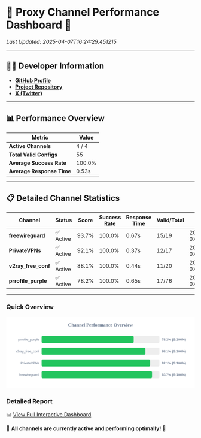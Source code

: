 # 🌟 Proxy Channel Performance Dashboard 🌟

_Last Updated: 2025-04-07T16:24:29.451215_

---

## 👩‍💻 Developer Information

- **[GitHub Profile](https://github.com/4n0nymou3)**  
- **[Project Repository](https://github.com/4n0nymou3/multi-proxy-config-fetcher)**  
- **[X (Twitter)](https://x.com/4n0nymou3)**  

---

## 📊 Performance Overview

| Metric                | Value       |
|-----------------------|-------------|
| **Active Channels**   | 4 / 4       |
| **Total Valid Configs** | 55          |
| **Average Success Rate** | 100.0%      |
| **Average Response Time** | 0.53s       |

---

## 📋 Detailed Channel Statistics

| Channel          | Status     | Score  | Success Rate | Response Time | Valid/Total | Last Success               |
|------------------|------------|--------|--------------|---------------|-------------|----------------------------|
| **freewireguard**  | ✅ Active  | 93.7%  | 100.0% | 0.67s         | 15/19       | 2025-04-07T16:24:29.449434 |
| **PrivateVPNs**  | ✅ Active  | 92.1%  | 100.0% | 0.37s         | 12/17       | 2025-04-07T16:24:28.748650 |
| **v2ray_free_conf**  | ✅ Active  | 88.1%  | 100.0% | 0.44s         | 11/20       | 2025-04-07T16:24:28.345369 |
| **prrofile_purple**  | ✅ Active  | 78.2%  | 100.0% | 0.65s         | 17/76       | 2025-04-07T16:24:27.829953 |

---

### Quick Overview
<div align="center">
  <a href="https://raw.githubusercontent.com/nullluser/NullRepo/refs/heads/main/assets/channel_stats_chart.svg">
    <img src="https://raw.githubusercontent.com/nullluser/NullRepo/refs/heads/main/assets/channel_stats_chart.svg" alt="Source Performance Statistics" width="800">
  </a>
</div>

### Detailed Report
📊 [View Full Interactive Dashboard](https://htmlpreview.github.io/?https://github.com/nullluser/NullRepo/blob/main/assets/performance_report.html)

🎉 **All channels are currently active and performing optimally!** 🎉

